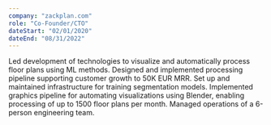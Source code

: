 ```yaml
---
company: "zackplan.com"
role: "Co-Founder/CTO"
dateStart: "02/01/2020"
dateEnd: "08/31/2022"
---
```


Led development of technologies to visualize and automatically process floor plans using ML methods. Designed and implemented processing pipeline supporting customer growth to 50K EUR MRR. Set up and maintained infrastructure for training segmentation models. Implemented graphics pipeline for automating visualizations using Blender, enabling processing of up to 1500 floor plans per month. Managed operations of a 6-person engineering team.
